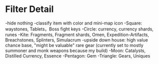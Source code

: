 
# Filter Detail

-hide nothing
-classify item with color and mini-map icon
    -Square: waystones, Tablets，Boss fight keys
    -Circle: currency, currency shards, runes
    -Kite: Fragments, Fragment shards, Omen, Expedition-Artifacts, Breachstones, Splinters, Simulacrum
    -upside down house: high value chance base, "might be valuable" rare gear (currently set to mostly summoner and monk weapons because my build)
    -Moon: Catalysts, Distilled Currency, Essence
    -Pentagon: Gem
    -Triangle: Gears, Uniques

